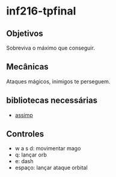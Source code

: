# inf216-tpfinal

## Objetivos
Sobreviva o máximo que conseguir.

## Mecânicas
Ataques mágicos, inimigos te perseguem.

## bibliotecas necessárias
- [assimp](https://github.com/assimp/assimp)

## Controles
- w a s d: movimentar mago
- q: lançar orb
- e: dash
- espaço: lançar ataque orbital

## 
